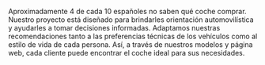 Aproximadamente 4 de cada 10 españoles  no saben qué coche comprar. Nuestro proyecto está diseñado para brindarles orientación automovilística y ayudarles a tomar decisiones informadas. Adaptamos nuestras recomendaciones tanto a las preferencias técnicas de los vehículos como al estilo de vida de cada persona. Así, a través de nuestros modelos y página web, cada cliente puede encontrar el coche ideal para sus necesidades.
